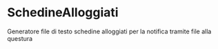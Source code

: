 SchedineAlloggiati
==================

Generatore file di testo schedine alloggiati per la notifica tramite file alla questura
